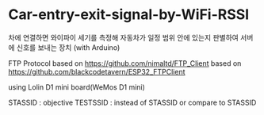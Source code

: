 # Car-entry-exit-signal-by-WiFi-RSSI
차에 연결하면 와이파이 세기를 측정해 자동차가 일정 범위 안에 있는지 판별하여 서버에 신호를 보내는 장치 (with Arduino)

FTP Protocol based on
https://github.com/nimaltd/FTP_Client based on https://github.com/blackcodetavern/ESP32_FTPClient

using Lolin D1 mini board(WeMos D1 mini)

STASSID : objective
TESTSSID : instead of STASSID or compare to STASSID
